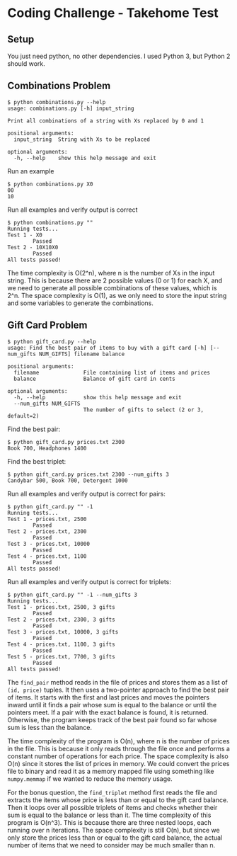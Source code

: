 # Coding Challenge - Takehome Test

## Setup

You just need python, no other dependencies. I used Python 3, but Python 2 should work.

## Combinations Problem

```
$ python combinations.py --help
usage: combinations.py [-h] input_string

Print all combinations of a string with Xs replaced by 0 and 1

positional arguments:
  input_string  String with Xs to be replaced

optional arguments:
  -h, --help    show this help message and exit
```

Run an example

```
$ python combinations.py X0
00
10
```

Run all examples and verify output is correct

```
$ python combinations.py ""
Running tests...
Test 1 - X0
        Passed
Test 2 - 10X10X0
        Passed
All tests passed!
```

The time complexity is O(2^n), where n is the number of Xs in the input string. This is because there are 2 possible values (0 or 1) for each X, and we need to generate all possible combinations of these values, which is 2^n. The space complexity is O(1), as we only need to store the input string and some variables to generate the combinations.

## Gift Card Problem

```
$ python gift_card.py --help
usage: Find the best pair of items to buy with a gift card [-h] [--num_gifts NUM_GIFTS] filename balance

positional arguments:
  filename              File containing list of items and prices
  balance               Balance of gift card in cents

optional arguments:
  -h, --help            show this help message and exit
  --num_gifts NUM_GIFTS
                        The number of gifts to select (2 or 3, default=2)
```

Find the best pair:

```
$ python gift_card.py prices.txt 2300
Book 700, Headphones 1400
```

Find the best triplet:

```
$ python gift_card.py prices.txt 2300 --num_gifts 3
Candybar 500, Book 700, Detergent 1000
```

Run all examples and verify output is correct for pairs:

```
$ python gift_card.py "" -1
Running tests...
Test 1 - prices.txt, 2500
        Passed
Test 2 - prices.txt, 2300
        Passed
Test 3 - prices.txt, 10000
        Passed
Test 4 - prices.txt, 1100
        Passed
All tests passed!
```

Run all examples and verify output is correct for triplets:

```
$ python gift_card.py "" -1 --num_gifts 3
Running tests...
Test 1 - prices.txt, 2500, 3 gifts
        Passed
Test 2 - prices.txt, 2300, 3 gifts
        Passed
Test 3 - prices.txt, 10000, 3 gifts
        Passed
Test 4 - prices.txt, 1100, 3 gifts
        Passed
Test 5 - prices.txt, 7700, 3 gifts
        Passed
All tests passed!
```

The `find_pair` method reads in the file of prices and stores them as a list of `(id, price)` tuples. It then uses a two-pointer approach to find the best pair of items. It starts with the first and last prices and moves the pointers inward until it finds a pair whose sum is equal to the balance or until the pointers meet. If a pair with the exact balance is found, it is returned. Otherwise, the program keeps track of the best pair found so far whose sum is less than the balance.

The time complexity of the program is O(n), where n is the number of prices in the file. This is because it only reads through the file once and performs a constant number of operations for each price. The space complexity is also O(n) since it stores the list of prices in memory. We could convert the prices file to binary and read it as a memory mapped file using something like `numpy.memmap` if we wanted to reduce the memory usage.


For the bonus question, the `find_triplet` method first reads the file and extracts the items whose price is less than or equal to the gift card balance. Then it loops over all possible triplets of items and checks whether their sum is equal to the balance or less than it. The time complexity of this program is O(n^3). This is because there are three nested loops, each running over n iterations. The space complexity is still O(n), but since we only store the prices less than or equal to the gift card balance, the actual number of items that we need to consider may be much smaller than n.